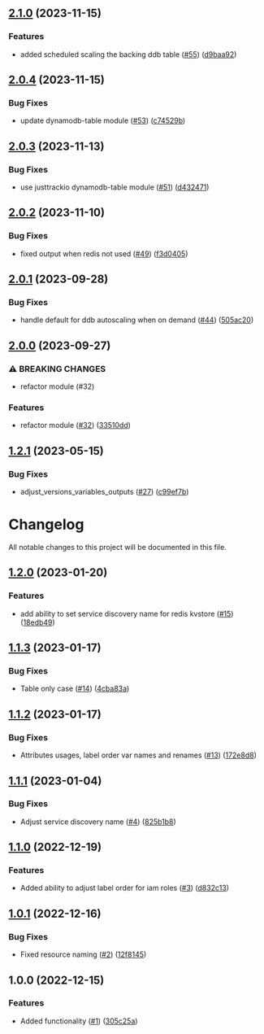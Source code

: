 ## [2.1.0](https://github.com/justtrackio/terraform-aws-kvstore/compare/v2.0.4...v2.1.0) (2023-11-15)


### Features

* added scheduled scaling the backing ddb table ([#55](https://github.com/justtrackio/terraform-aws-kvstore/issues/55)) ([d9baa92](https://github.com/justtrackio/terraform-aws-kvstore/commit/d9baa921d3b3f779672a7aadf3e6aa440e17c18f))

## [2.0.4](https://github.com/justtrackio/terraform-aws-kvstore/compare/v2.0.3...v2.0.4) (2023-11-15)


### Bug Fixes

* update dynamodb-table module ([#53](https://github.com/justtrackio/terraform-aws-kvstore/issues/53)) ([c74529b](https://github.com/justtrackio/terraform-aws-kvstore/commit/c74529b2dfd90bf7a2f1b8e1b3ca2b56a993b6f0))

## [2.0.3](https://github.com/justtrackio/terraform-aws-kvstore/compare/v2.0.2...v2.0.3) (2023-11-13)


### Bug Fixes

* use justtrackio dynamodb-table module ([#51](https://github.com/justtrackio/terraform-aws-kvstore/issues/51)) ([d432471](https://github.com/justtrackio/terraform-aws-kvstore/commit/d43247171af5b45798592dbf3efc135568b38e79))

## [2.0.2](https://github.com/justtrackio/terraform-aws-kvstore/compare/v2.0.1...v2.0.2) (2023-11-10)


### Bug Fixes

* fixed output when redis not used ([#49](https://github.com/justtrackio/terraform-aws-kvstore/issues/49)) ([f3d0405](https://github.com/justtrackio/terraform-aws-kvstore/commit/f3d0405b09647a14f974a4b6efc1ed8b969b5770))

## [2.0.1](https://github.com/justtrackio/terraform-aws-kvstore/compare/v2.0.0...v2.0.1) (2023-09-28)


### Bug Fixes

* handle default for ddb autoscaling when on demand ([#44](https://github.com/justtrackio/terraform-aws-kvstore/issues/44)) ([505ac20](https://github.com/justtrackio/terraform-aws-kvstore/commit/505ac20f49b28ba590ead197de8937813ee4610a))

## [2.0.0](https://github.com/justtrackio/terraform-aws-kvstore/compare/v1.2.1...v2.0.0) (2023-09-27)


### ⚠ BREAKING CHANGES

* refactor module (#32)

### Features

* refactor module ([#32](https://github.com/justtrackio/terraform-aws-kvstore/issues/32)) ([33510dd](https://github.com/justtrackio/terraform-aws-kvstore/commit/33510ddcb646c80828cbece3899834ebb78b2742))

## [1.2.1](https://github.com/justtrackio/terraform-aws-kvstore/compare/v1.2.0...v1.2.1) (2023-05-15)


### Bug Fixes

* adjust_versions_variables_outputs ([#27](https://github.com/justtrackio/terraform-aws-kvstore/issues/27)) ([c99ef7b](https://github.com/justtrackio/terraform-aws-kvstore/commit/c99ef7b82e8fa24b6f4e1659983d6bdd89cca0b9))

# Changelog

All notable changes to this project will be documented in this file.

## [1.2.0](https://github.com/justtrackio/terraform-aws-kvstore/compare/v1.1.3...v1.2.0) (2023-01-20)


### Features

* add ability to set service discovery name for redis kvstore ([#15](https://github.com/justtrackio/terraform-aws-kvstore/issues/15)) ([18edb49](https://github.com/justtrackio/terraform-aws-kvstore/commit/18edb496fc1f8167d9b845ee8fdc953bcb5d8d04))

## [1.1.3](https://github.com/justtrackio/terraform-aws-kvstore/compare/v1.1.2...v1.1.3) (2023-01-17)


### Bug Fixes

* Table only case ([#14](https://github.com/justtrackio/terraform-aws-kvstore/issues/14)) ([4cba83a](https://github.com/justtrackio/terraform-aws-kvstore/commit/4cba83aee2aa66bb748753c1048b42ba8b76505e))

## [1.1.2](https://github.com/justtrackio/terraform-aws-kvstore/compare/v1.1.1...v1.1.2) (2023-01-17)


### Bug Fixes

* Attributes usages, label order var names and renames ([#13](https://github.com/justtrackio/terraform-aws-kvstore/issues/13)) ([172e8d8](https://github.com/justtrackio/terraform-aws-kvstore/commit/172e8d8165c228d39785291cc00b0465e237f3e8))

## [1.1.1](https://github.com/justtrackio/terraform-aws-kvstore/compare/v1.1.0...v1.1.1) (2023-01-04)


### Bug Fixes

* Adjust service discovery name ([#4](https://github.com/justtrackio/terraform-aws-kvstore/issues/4)) ([825b1b8](https://github.com/justtrackio/terraform-aws-kvstore/commit/825b1b8a1edb5e38067715023bf9a99eea6e24e3))

## [1.1.0](https://github.com/justtrackio/terraform-aws-kvstore/compare/v1.0.1...v1.1.0) (2022-12-19)


### Features

* Added ability to adjust label order for iam roles ([#3](https://github.com/justtrackio/terraform-aws-kvstore/issues/3)) ([d832c13](https://github.com/justtrackio/terraform-aws-kvstore/commit/d832c133105f8cbcd4a131fcde168d05638a547c))

## [1.0.1](https://github.com/justtrackio/terraform-aws-kvstore/compare/v1.0.0...v1.0.1) (2022-12-16)


### Bug Fixes

* Fixed resource naming ([#2](https://github.com/justtrackio/terraform-aws-kvstore/issues/2)) ([12f8145](https://github.com/justtrackio/terraform-aws-kvstore/commit/12f81456f66a5a09cb332cde8e68128908b5174b))

## 1.0.0 (2022-12-15)


### Features

* Added functionality ([#1](https://github.com/justtrackio/terraform-aws-kvstore/issues/1)) ([305c25a](https://github.com/justtrackio/terraform-aws-kvstore/commit/305c25a0f03143c86abb3775693c51a0b001d2c6))
